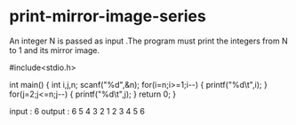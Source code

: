 # print-mirror-image-series
An integer N is passed as input .The program must print the integers from N to 1 and its mirror image.



#include<stdio.h>

int main()
{
int i,j,n;
scanf("%d",&n);
for(i=n;i>=1;i--)
{
printf("%d\t",i);
}
for(j=2;j<=n;j--)
{
printf("%d\t",j);
}
return 0;
}


input : 6
output : 6 5 4 3 2 1 2 3 4 5 6
